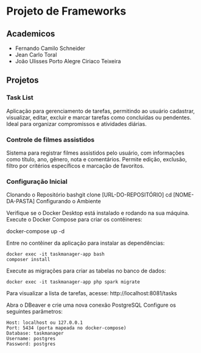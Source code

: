 # Projeto de Frameworks

## Academicos

- Fernando Camilo Schneider
- Jean Carlo Toral
- João Ulisses Porto Alegre Ciriaco Teixeira

## Projetos

### Task List

Aplicação para gerenciamento de tarefas, permitindo ao usuário cadastrar, visualizar, editar, excluir e marcar tarefas como concluídas ou pendentes. Ideal para organizar compromissos e atividades diárias.

### Controle de filmes assistidos

Sistema para registrar filmes assistidos pelo usuário, com informações como título, ano, gênero, nota e comentários. Permite edição, exclusão, filtro por critérios específicos e marcação de favoritos.

### Configuração Inicial
Clonando o Repositório
bashgit clone [URL-DO-REPOSITÓRIO]
cd [NOME-DA-PASTA]
Configurando o Ambiente

Verifique se o Docker Desktop está instalado e rodando na sua máquina.
Execute o Docker Compose para criar os contêineres:

docker-compose up -d

Entre no contêiner da aplicação para instalar as dependências:

    docker exec -it taskmanager-app bash
    composer install

Execute as migrações para criar as tabelas no banco de dados:

    docker exec -it taskmanager-app php spark migrate

Para visualizar a lista de tarefas, acesse:
http://localhost:8081/tasks

Abra o DBeaver e crie uma nova conexão PostgreSQL
Configure os seguintes parâmetros:

    Host: localhost ou 127.0.0.1
    Port: 5434 (porta mapeada no docker-compose)
    Database: taskmanager
    Username: postgres
    Password: postgres
